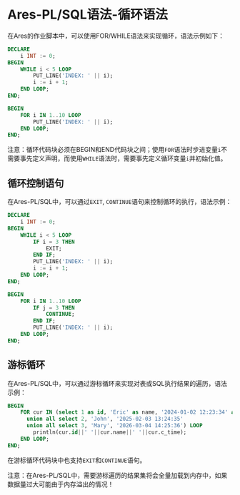 # Ares-PL/SQL语法-循环语法

在Ares的作业脚本中，可以使用FOR/WHILE语法来实现循环，语法示例如下：

```sql
DECLARE
    i INT := 0;
BEGIN
    WHILE i < 5 LOOP
        PUT_LINE('INDEX: ' || i);
        i := i + 1;
    END LOOP;
END;
```

```sql
BEGIN
    FOR i IN 1..10 LOOP
        PUT_LINE('INDEX: ' || i);
    END LOOP;
END;
```
注意：循环代码块必须在BEGIN和END代码块之间；使用`FOR`语法时步进变量`i`不需要事先定义声明，而使用`WHILE`语法时，需要事先定义循环变量`i`并初始化值。

## 循环控制语句

在Ares-PL/SQL中，可以通过`EXIT`, `CONTINUE`语句来控制循环的执行，语法示例：

```sql
DECLARE
    i INT := 0;
BEGIN
    WHILE i < 5 LOOP
        IF i = 3 THEN
            EXIT;
        END IF;
        PUT_LINE('INDEX: ' || i);
        i := i + 1;
    END LOOP;
END;
```

```sql
BEGIN
    FOR i IN 1..10 LOOP
        IF j = 3 THEN
            CONTINUE;
        END IF;
        PUT_LINE('INDEX: ' || i);
    END LOOP;
END;
```

## 游标循环

在Ares-PL/SQL中，可以通过游标循环来实现对表或SQL执行结果的遍历，语法示例：

```sql
BEGIN
    FOR cur IN (select 1 as id, 'Eric' as name, '2024-01-02 12:23:34' as c_time 
      union all select 2, 'John', '2025-02-03 13:24:35' 
      union all select 3, 'Mary', '2026-03-04 14:25:36') LOOP
        println(cur.id||' '||cur.name||' '||cur.c_time);
    END LOOP;
END;
```

在游标循环代码块中也支持`EXIT`和`CONTINUE`语句。

注意：在Ares-PL/SQL中，需要游标遍历的结果集将会全量加载到内存中，如果数据量过大可能由于内存溢出的情况！

